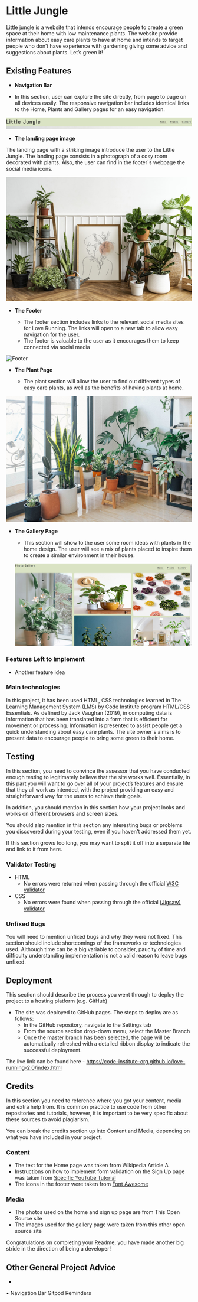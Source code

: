 # Little Jungle

Little jungle is a website that intends encourage people to create a green space at their home with low maintenance plants. The website provide information about easy care plants to have at home and intends to target people who don’t have experience with gardening giving some advice and suggestions about plants. Let’s green it!


## Existing Features

- __Navigation Bar__

-	In this section, user can explore the site directly, from page to page on all devices easily. The responsive navigation bar includes identical links to the Home, Plants and Gallery pages for an easy navigation.

![Landing Page](assets/images/logo-menu.png)


- __The landing page image__

The landing page with a striking image introduce the user to the Little Jungle. The landing page consists in a photograph of a cosy room decorated with plants. Also, the user can find in the footer`s webpage the social media icons.

![Landing Page](assets/images/1500%20Capa%20Plants%20in%20a%20white%20wall%20raw%20pixel%20CAPA-%20Copy.jpg)

- __The Footer__ 

  - The footer section includes links to the relevant social media sites for Love Running. The links will open to a new tab to allow easy navigation for the user. 
  - The footer is valuable to the user as it encourages them to keep connected via social media

![Footer]()

- __The Plant Page__

  - The plant section will allow the user to find out different types of easy care plants, as well as the benefits of having plants at home. 

![Plant](assets/images/1500%20plants%20floor%20window.jpg)


- __The Gallery Page__

  - This section will show to the user some room ideas with plants in the home design.  The user will see a mix of plants placed to inspire them to create a similar environment in their house.
  
  ![Gallery](assets/images/photo-gallery.png)
  
  
### Features Left to Implement

- Another feature idea

### Main technologies

In this project, it has been used HTML, CSS technologies learned in The Learning Management System (LMS) by Code Institute program HTML/CSS Essentials.
As defined by Jack Vaughan (2019), in computing data is information that has been translated into a form that is efficient for movement or processing.
Information is presented to assist people get a quick understanding about easy care plants. The site owner`s aims is to present data to encourage people to bring some green to their home.


## Testing 

In this section, you need to convince the assessor that you have conducted enough testing to legitimately believe that the site works well. Essentially, in this part you will want to go over all of your project’s features and ensure that they all work as intended, with the project providing an easy and straightforward way for the users to achieve their goals.

In addition, you should mention in this section how your project looks and works on different browsers and screen sizes.

You should also mention in this section any interesting bugs or problems you discovered during your testing, even if you haven't addressed them yet.

If this section grows too long, you may want to split it off into a separate file and link to it from here.


### Validator Testing 

- HTML
  - No errors were returned when passing through the official [W3C validator](https://validator.w3.org/nu/?doc=https%3A%2F%2Fcode-institute-org.github.io%2Flove-running-2.0%2Findex.html)
- CSS
  - No errors were found when passing through the official [(Jigsaw) validator](https://jigsaw.w3.org/css-validator/validator?uri=https%3A%2F%2Fvalidator.w3.org%2Fnu%2F%3Fdoc%3Dhttps%253A%252F%252Fcode-institute-org.github.io%252Flove-running-2.0%252Findex.html&profile=css3svg&usermedium=all&warning=1&vextwarning=&lang=en#css)

### Unfixed Bugs

You will need to mention unfixed bugs and why they were not fixed. This section should include shortcomings of the frameworks or technologies used. Although time can be a big variable to consider, paucity of time and difficulty understanding implementation is not a valid reason to leave bugs unfixed. 

## Deployment

This section should describe the process you went through to deploy the project to a hosting platform (e.g. GitHub) 

- The site was deployed to GitHub pages. The steps to deploy are as follows: 
  - In the GitHub repository, navigate to the Settings tab 
  - From the source section drop-down menu, select the Master Branch
  - Once the master branch has been selected, the page will be automatically refreshed with a detailed ribbon display to indicate the successful deployment. 

The live link can be found here - https://code-institute-org.github.io/love-running-2.0/index.html 


## Credits 

In this section you need to reference where you got your content, media and extra help from. It is common practice to use code from other repositories and tutorials, however, it is important to be very specific about these sources to avoid plagiarism. 

You can break the credits section up into Content and Media, depending on what you have included in your project. 

### Content 

- The text for the Home page was taken from Wikipedia Article A
- Instructions on how to implement form validation on the Sign Up page was taken from [Specific YouTube Tutorial](https://www.youtube.com/)
- The icons in the footer were taken from [Font Awesome](https://fontawesome.com/)

### Media

- The photos used on the home and sign up page are from This Open Source site
- The images used for the gallery page were taken from this other open source site


Congratulations on completing your Readme, you have made another big stride in the direction of being a developer! 

## Other General Project Advice






-






•	Navigation Bar
Gitpod Reminders

